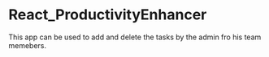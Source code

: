 # React_ProductivityEnhancer
This app can be used to add and delete the tasks by the admin fro his team memebers.
